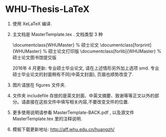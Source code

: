 # WHU-Thesis-LaTeX

1. 使用 XeLaTeX 编译.

2. 主文档是 MasterTemplate.tex . 文档类型 3 种

   \documentclass{WHUMaster}              % 硕士论文 
   \documentclass[forprint]{WHUMaster}    % 硕士论文打印版 
   \documentclass[forlib]{WHUMaster}      % 硕士论文图书馆提交版 

   2016年 4 月更新: 专业硕士毕业论文, 请在上述情形另外加上选项 smd. 专业硕士毕业论文的封面稍有不同(中英文封面), 页眉也顺势改变了.

3. 图片请放在 figures 文件夹.

4. 文件夹 includefile 存放的是英文封面、中英文摘要、致谢等等正文以外的部分。请直接在这些文件中填写相关内容,不要改变文件的位置.

5. 更多使用说明请参看 MasterTemplate-BACK.pdf , 以及源文件 MasterTemplate.tex 里的注释说明.

6. 模板下载更新地址:  http://aff.whu.edu.cn/huangzh/ 
